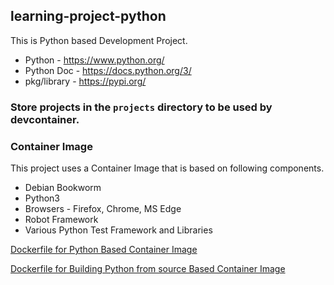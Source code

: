## learning-project-python

This is Python based Development Project.

- Python - https://www.python.org/
- Python Doc - https://docs.python.org/3/
- pkg/library - https://pypi.org/

### Store projects in the `projects` directory to be used by devcontainer.

### Container Image
This project uses a Container Image that is based on following components.
- Debian Bookworm
- Python3
- Browsers - Firefox, Chrome, MS Edge
- Robot Framework
- Various Python Test Framework and Libraries

[Dockerfile for Python Based Container Image](./.devcontainer/Dockerfile)

[Dockerfile for Building Python from source Based Container Image](./.devcontainer/Dockerfile.build-from-source)
